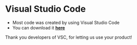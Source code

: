 # Visual Studio Code
* Most code was created by using Visual Studio Code 
* You can download it **[here](https://code.visualstudio.com/)**

Thank you developers of VSC, for letting us use your product!

